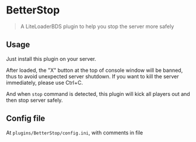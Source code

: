 # BetterStop

> A LiteLoaderBDS plugin to help you stop the server more safely

## Usage

Just install this plugin on your server.

After loaded, the "X" button at the top of console window will be banned, thus to avoid unexpected server shutdown. If you want to kill the server immediately, please use Ctrl+C.

And when `stop` command is detected, this plugin will kick all players out and then stop server safely.



## Config file

At `plugins/BetterStop/config.ini`, with comments in file
